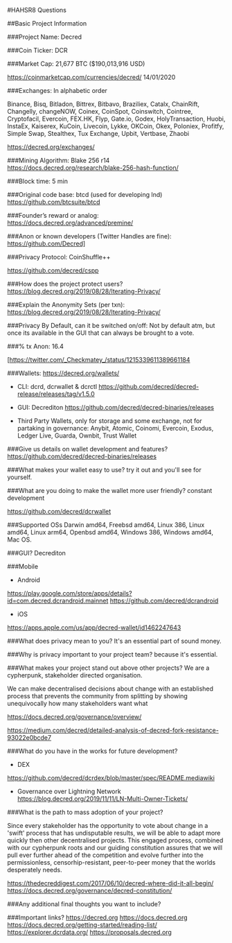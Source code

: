 #HAHSR8 Questions

##Basic Project Information

###Project Name: 
Decred
 
###Coin Ticker: 
DCR

###Market Cap: 
21,677 BTC ($190,013,916 USD)

https://coinmarketcap.com/currencies/decred/ 14/01/2020

###Exchanges: 
In alphabetic order

Binance, Bisq, Bitladon, Bittrex, Bitbavo, Braziliex, Catalx, ChainRift, Changelly, changeNOW, Coinex, CoinSpot, Coinswitch, Cointree, Cryptofacil, Evercoin, FEX.HK, Flyp, Gate.io, Godex, HolyTransaction, Huobi, InstaEx, Kaiserex, KuCoin, Livecoin, Lykke, OKCoin, Okex, Poloniex, Profitfy, Simple Swap, Stealthex, Tux Exchange, Upbit, Vertbase, Zhaobi 

https://decred.org/exchanges/

###Mining Algorithm:
Blake 256 r14 https://docs.decred.org/research/blake-256-hash-function/
 
###Block time: 
5 min

###Original code base: 
btcd (used for developing lnd) https://github.com/btcsuite/btcd

###Founder’s reward or analog:
https://docs.decred.org/advanced/premine/

###Anon or known developers (Twitter Handles are fine):
https://github.com/Decred]

###Privacy Protocol:
CoinShuffle++ 

https://github.com/decred/cspp

###How does the project protect users?
https://blog.decred.org/2019/08/28/Iterating-Privacy/

###Explain the Anonymity Sets (per txn):
https://blog.decred.org/2019/08/28/Iterating-Privacy/

###Privacy By Default, can it be switched on/off:
Not by default atm, but once its available in the GUI that can always be brought to a vote.

###% tx Anon:
16.4 

[https://twitter.com/_Checkmatey_/status/1215339611389661184

###Wallets:
https://decred.org/wallets/

* CLI: dcrd, dcrwallet & dcrctl
https://github.com/decred/decred-release/releases/tag/v1.5.0

* GUI: Decrediton
https://github.com/decred/decred-binaries/releases

* Third Party Wallets, only for storage and some exchange, not for partaking in governance:
Anybit, Atomic, Coinomi, Evercoin, Exodus, Ledger Live, Guarda, Ownbit, Trust Wallet

###Give us details on wallet development and features?
https://github.com/decred/decred-binaries/releases

###What makes your wallet easy to use?
try it out and you'll see for yourself.

###What are you doing to make the wallet more user friendly?
constant development 

https://github.com/decred/dcrwallet

###Supported OSs
Darwin amd64, Freebsd amd64, Linux 386, Linux amd64, Linux arm64, Openbsd amd64, Windows 386, Windows amd64, Mac OS. 

###GUI?
Decrediton

###Mobile
* Android

https://play.google.com/store/apps/details?id=com.decred.dcrandroid.mainnet
https://github.com/decred/dcrandroid

* iOS

https://apps.apple.com/us/app/decred-wallet/id1462247643

###What does privacy mean to you?
It's an essential part of sound money.

###Why is privacy important to your project team? 
because it's essential.

###What makes your project stand out above other projects?
We are a cypherpunk, stakeholder directed organisation.

We can make decentralised decisions about change with an established process that prevents the community from splitting by showing unequivocally how many stakeholders want what 

https://docs.decred.org/governance/overview/

https://medium.com/decred/detailed-analysis-of-decred-fork-resistance-93022e0bcde7

###What do you have in the works for future development?
* DEX

https://github.com/decred/dcrdex/blob/master/spec/README.mediawiki

* Governance over Lightning Network
https://blog.decred.org/2019/11/11/LN-Multi-Owner-Tickets/

###What is the path to mass adoption of your project?

Since every stakeholder has the opportunity to vote about change in a 'swift' process that has undisputable results, we will be able to adapt more quickly then other decentralised projects. This engaged process, combined with our cypherpunk roots and our guiding constitution assures that we will pull ever further ahead of the competition and evolve further into the permissionless, censorhip-resistant, peer-to-peer money that the worlds desperately needs.

https://thedecreddigest.com/2017/06/10/decred-where-did-it-all-begin/
https://docs.decred.org/governance/decred-constitution/

###Any additional final thoughts you want to include?

###Important links?
https://decred.org
https://docs.decred.org
https://docs.decred.org/getting-started/reading-list/
https://explorer.dcrdata.org/
https://proposals.decred.org
